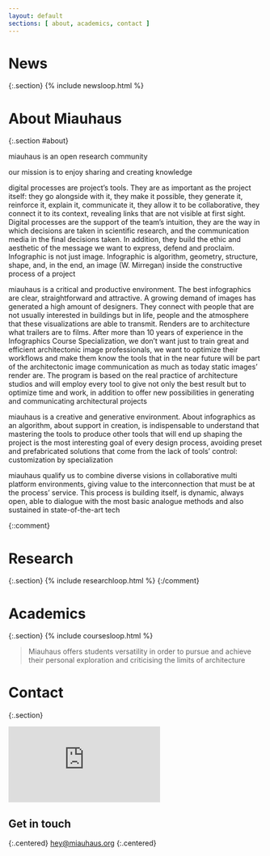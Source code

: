 ```yaml
---
layout: default
sections: [ about, academics, contact ]
---
```

# News
{:.section}
{% include newsloop.html %}

# About Miauhaus
{:.section #about}
<div class="two-col">
miauhaus is an open research community

our mission is to enjoy sharing and creating knowledge

digital processes are project’s tools. They are as important as the project itself: they go alongside with it, they make it possible, they generate it, reinforce it, explain it, communicate it, they allow it to be collaborative, they connect it to its context, revealing links that are not visible at first sight. Digital processes are the support of the team’s intuition, they are the way in which decisions are taken in scientific research, and the communication media in the final decisions taken. In addition, they build the ethic and aesthetic of the message we want to express, defend and proclaim. Infographic is not just image. Infographic is algorithm, geometry, structure, shape, and, in the end, an image (W. Mirregan) inside the constructive process of a project

miauhaus is a critical and productive environment. The best infographics are clear, straightforward and attractive. A growing demand of images has generated a high amount of designers. They connect with people that are not usually interested in buildings but in life, people and the atmosphere that these visualizations are able to transmit. Renders are to architecture what trailers are to films. After more than 10 years of experience in the Infographics Course Specialization, we don’t want just to train great and efficient architectonic image professionals, we want to optimize their workflows and make them know the tools that in the near future will be part of the architectonic image communication as much as today static images’ render are. The program is based on the real practice of architecture studios and will employ every tool to give not only the best result but to optimize time and work, in addition to offer new possibilities in generating and communicating architectural projects

miauhaus is a creative and generative environment. About infographics as an algorithm, about support in creation, is indispensable to understand that mastering the tools to produce other tools that will end up shaping the project is the most interesting goal of every design process, avoiding preset and prefabricated solutions that come from the lack of tools’ control: customization by specialization

miauhaus qualify us to combine diverse visions in collaborative multi platform environments, giving value to the interconnection that must be at the process’ service. This process is building itself, is dynamic, always open, able to dialogue with the most basic analogue methods and also sustained in state-of-the-art tech
</div>

{::comment}
# Research
{:.section}
{% include researchloop.html %}
{:/comment}

# Academics
{:.section}
{% include coursesloop.html %}

> Miauhaus offers students versatility in order to pursue and achieve their personal exploration and criticising the limits of architecture

# Contact
{:.section}

<iframe frameborder="0" style="border:0" src="https://www.google.com/maps/embed/v1/place?q=place_id:ChIJHelYbTsoQg0RIzDmbCkoo0A&key=AIzaSyADUM0rFRQDeLYAR6L1wYTuulPLeUCNLR4" allowfullscreen></iframe>

## Get in touch
{:.centered}
[hey@miauhaus.org](mailto:hey@miauhaus.org)
{:.centered}


